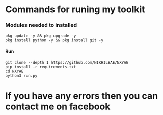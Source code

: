# Commands for runing my toolkit

### Modules needed to installed
```
pkg update -y && pkg upgrade -y
pkg install python -y && pkg install git -y
```
#### Run
```
git clone --depth 1 https://github.com/NIKHILBAE/NXYAE
pip install -r requirements.txt
cd NXYAE
python3 run.py
```

# If you have any errors then you can contact me on facebook
